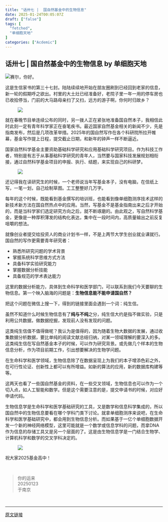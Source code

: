 ```yaml
---
title: "话卅七 |  国自然基金中的生物信息"
date: 2025-01-24T00:05:07Z
draft: ["false"]
tags: [
  "fetched",
  "单细胞天地"
]
categories: ["Acdemic"]
---
```

话卅七 |  国自然基金中的生物信息 by 单细胞天地
------
<div><p><a target="_blank" href="https://mp.weixin.qq.com/mp/appmsgalbum?__biz=MzI1Njk4ODE0MQ==&amp;action=getalbum&amp;album_id=3459897201436688385&amp;scene=21&amp;subscene=0&amp;sessionid=0&amp;enterid=1720132451&amp;from_msgid=2247523624&amp;from_itemidx=1&amp;count=3&amp;nolastread=1#wechat_redirect" textvalue="" linktype="image" imgurl="https://mmbiz.qpic.cn/mmbiz_png/siaia0BDGJdjRnpYzLYVTtA1qC1iabwVJaazP1tMx6sT1mI68yoeMKx8eP8glEiau9ibMWSMIgD47qaIJvE5TNqDn1A/0?wx_fmt=png&amp;from=appmsg" imgdata="[object Object]" tab="innerlink" data-linktype="1"><span><img data-galleryid="" data-imgfileid="100040186" data-ratio="0.3058712121212121" data-s="300,640" data-src="https://mmbiz.qpic.cn/mmbiz_png/siaia0BDGJdjRnpYzLYVTtA1qC1iabwVJaazP1tMx6sT1mI68yoeMKx8eP8glEiau9ibMWSMIgD47qaIJvE5TNqDn1A/640?wx_fmt=png&amp;from=appmsg" data-type="png" data-w="1056" src="https://mmbiz.qpic.cn/mmbiz_png/siaia0BDGJdjRnpYzLYVTtA1qC1iabwVJaazP1tMx6sT1mI68yoeMKx8eP8glEiau9ibMWSMIgD47qaIJvE5TNqDn1A/640?wx_fmt=png&amp;from=appmsg"></span></a>赛尔，你好。</p><section data-tool="mdnice编辑器" data-website="https://www.mdnice.com"><p data-tool="mdnice编辑器">这是生信家书的第三十七封。陆陆续续地开始在朋友圈刷到已经回到老家的信息，新一轮的假期呼之欲出。村里的大土灶已经准备好，老院子里一年一用的停车房也已收拾停当，门前的大马路母亲扫了又扫，远方的游子啊，你何时归故乡？</p><figure data-tool="mdnice编辑器"><img data-imgfileid="100044036" data-ratio="0.6629213483146067" data-src="https://mmbiz.qpic.cn/mmbiz_png/siaia0BDGJdjS87ArTKgl3QyPduIRncicz93CxX5xia3RL3O6eymEkS4g0jeGoZEdc98dK5Lw8SnAHq8gZOcmQR5Lg/640?wx_fmt=png&amp;from=appmsg" data-type="png" data-w="890" src="https://mmbiz.qpic.cn/mmbiz_png/siaia0BDGJdjS87ArTKgl3QyPduIRncicz93CxX5xia3RL3O6eymEkS4g0jeGoZEdc98dK5Lw8SnAHq8gZOcmQR5Lg/640?wx_fmt=png&amp;from=appmsg"></figure><p data-tool="mdnice编辑器">就在春晚节目单连续公布的同时，另一拨人正在紧张地准备国自然本子，我相信此时此刻一定有青年科学家正在奋笔疾书。最近国家自然基金相关的新闻不少，先是指南发布，然后是几项改革举措。2025年的国自然写作在各个科研院所拉开帷幕，基金写作提上日程，提交截止日期，和新年的钟声一样不断逼近。</p><p data-tool="mdnice编辑器">国家自然科学基金主要资助基础科学研究和应用基础科学研究项目。作为科技工作者，特别是有志于从事基础科学研究的青年人，当然要与国家科技发展规划相衔接，通过自然科学基金项目的申报、执行、结题，来实现自己的科研梦。</p><figure data-tool="mdnice编辑器"><img data-imgfileid="100044035" data-ratio="0.48148148148148145" data-src="https://mmbiz.qpic.cn/mmbiz_png/siaia0BDGJdjS87ArTKgl3QyPduIRncicz9c7ReHoka7nQQ40FLnfo4DibonFSCjNfGWqERwANPmf0udbAItYmYUKw/640?wx_fmt=png&amp;from=appmsg" data-type="png" data-w="1080" src="https://mmbiz.qpic.cn/mmbiz_png/siaia0BDGJdjS87ArTKgl3QyPduIRncicz9c7ReHoka7nQQ40FLnfo4DibonFSCjNfGWqERwANPmf0udbAItYmYUKw/640?wx_fmt=png&amp;from=appmsg"></figure><p data-tool="mdnice编辑器">还记得我在读研究生的时候，一个老师说当年写基金本子，没有电脑，在信纸上写，一笔一划，自己绘制草图。工工整整好几万字。</p><p data-tool="mdnice编辑器">每年的这个时候，既能看到基金撰写的培训班，也能看到像单细胞测序技术这样的新技术新方法在国自然热点中的应用。当然，写基金不是基金指南出来之后才开始的，而是当科学家们选定研究方向之后，就不断琢磨的。由此观之，写自然科学基金，更像是一种厚积薄发的结构化表达，集中在一段时间内，高质量输出之前反复咀嚼的想法。</p><p data-tool="mdnice编辑器">就像创业者提交给投资人的商业计划书一样，不是上两节大学生创业就业课就行。国自然的写作更需要青年研究者：</p><ul data-tool="mdnice编辑器"><li><section>熟悉所研究问题的学术背景</section></li><li><section>掌握系统科学思维方式方法</section></li><li><section>具备科学实验研究能力</section></li><li><section>掌握数据分析技能</section></li><li><section>具备规范的学术表达能力</section></li></ul><p data-tool="mdnice编辑器">这里的数据分析能力，具体到生命科学和医学部门，可以联系到我们今天要聊的生物信息。第一个映入脑海的问题是：<strong>生物信息能不能申请国自然？</strong></p><p data-tool="mdnice编辑器">把这个问题在微信上搜一下，得到的链接里面会遇到一个词：纯生信。</p><p data-tool="mdnice编辑器">虽然不知道什么时候生物信息有了<strong>纯与不纯</strong>之分，纯生信大约是指不做实验，只是利用公共数据，做数据挖掘，发现前人没有发现的问题。</p><p data-tool="mdnice编辑器">这类纯生信值不值得做呢？我认为是值得的，因为随着生物大数据的发展，通过收集数据分析数据，要比单纯的阅读文献总结归纳，对某一领域理解的要深入的多。这类纯生信在写自然基金本子的时候，可以作为研究背景。或先做几个样本的生物信息分析，作为项目前期工作，引出想要解决的生物学问题。</p><p data-tool="mdnice编辑器">在生命科学和医学领域，生物信息除了在数据呈现上为我们的本子增添色彩之外，在可行性论证、创新性上都可以有所增益。如新的算法的应用，新的数据库构建等等。</p><p data-tool="mdnice编辑器">这两天也看了一些国自然基金的资料，在一些交叉领域，生物信息也可以作为一个切入点，如人工智能和数学。但是这个需要注意的是，提交申请书的时候，对应好申请代码。</p><p data-tool="mdnice编辑器">生物信息学是生命科学和医学基础研究的工具，又是数学和信息科学集成的，所以国自然中的生物信息要看在哪个学科门类下讨论。就拿单细胞测序来说吧，在生命科学和医学基础研究中，都会用到生物信息分析。而如果基于一亿个单细胞数据开发一个新的神经网络模型，这里可能就是一个数学或信息学科的问题，而拿DNA作为信息的存储工具又是另一个层面的了。这是由生物信息学是一门结合生物学、计算机科学和数学的交叉学科决定的。</p><figure data-tool="mdnice编辑器"><img data-imgfileid="100044034" data-ratio="0.625" data-src="https://mmbiz.qpic.cn/mmbiz_png/siaia0BDGJdjS87ArTKgl3QyPduIRncicz9xwZiceSqIylJxC9sTibXscI1S8Pc2s1SfNZS9tK2Nh2x71CyNicDMoGzQ/640?wx_fmt=png&amp;from=appmsg" data-type="png" data-w="1080" src="https://mmbiz.qpic.cn/mmbiz_png/siaia0BDGJdjS87ArTKgl3QyPduIRncicz9xwZiceSqIylJxC9sTibXscI1S8Pc2s1SfNZS9tK2Nh2x71CyNicDMoGzQ/640?wx_fmt=png&amp;from=appmsg"></figure><p data-tool="mdnice编辑器">祝大家2025基金高中！</p><figure data-tool="mdnice编辑器"><br></figure><blockquote data-tool="mdnice编辑器"><p>你的运来<br>20250123<br>于南京<br></p></blockquote></section><p><br></p><p><mp-style-type data-value="3"></mp-style-type></p></div>  
<hr>
<a href="https://mp.weixin.qq.com/s/C8gaKo9V6slFRmGFEDbqzg",target="_blank" rel="noopener noreferrer">原文链接</a>
